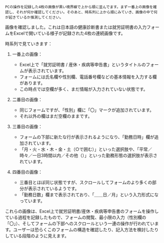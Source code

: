 ```
PCの操作を記録した4枚の画像が黒い境界線で上から順に並んでます。まず一番上の画像を確認し、それが何か確認してください。そのあと、時系列に上から順にみていき、画像の中で何が起きているか推測してください。
```


画像を確認しました。これは日本語の健康診断書または就労証明書の入力フォームをExcelで開いている様子が記録された4枚の連続画像です。

時系列で見ていきます：

1. 一番上の画像：
    
    - Excel上で「就労証明書 / 産休・疾病等申告書」というタイトルのフォームが表示されています。
    - フォームには氏名欄や性別欄、電話番号欄などの基本情報を入力する欄があります。
    - この時点では空欄が多く、まだ情報が入力されていない状態です。
2. 二番目の画像：
    
    - 同じフォームですが、「性別」欄に「〇」マークが追加されています。
    - それ以外の欄はまだ空欄のままです。
3. 三番目の画像：
    
    - フォームの下部に新たな行が表示されるようになり、「勤務日時」欄が追加されています。
    - 「月・火・水・木・金・土（○で囲む）」といった選択肢や、「平常／時々／一日3時間以内／その他（）」といった勤務形態の選択肢が表示されています。
4. 四番目の画像：
    
    - 三番目とほぼ同じ状態ですが、スクロールしてフォームのより多くの部分が表示されているようです。
    - 「勤務日数」欄まで表示されており、「＿＿日／月」という入力形式になっています。

これらの画像は、Excel上で就労証明書/産休・疾病等申告書のフォームを操作している過程を記録したもので、フォームの閲覧、最小限の入力（性別欄の「〇」）、そしてフォームの下部へのスクロールという一連の操作が行われています。ユーザーは恐らくこのフォームの構造を確認したり、記入方法を検討したりしている段階のように見えます。